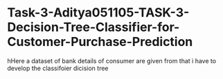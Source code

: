 # Task-3-Aditya051105-TASK-3-Decision-Tree-Classifier-for-Customer-Purchase-Prediction
hHere a dataset of bank details of consumer are given from that i have to develop the classifoier dicision tree
